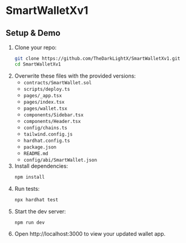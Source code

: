 # SmartWalletXv1

## Setup & Demo

1. Clone your repo:
   ```bash
   git clone https://github.com/TheDarkLightX/SmartWalletXv1.git
   cd SmartWalletXv1
   ```
2. Overwrite these files with the provided versions:
   - `contracts/SmartWallet.sol`
   - `scripts/deploy.ts`
   - `pages/_app.tsx`
   - `pages/index.tsx`
   - `pages/wallet.tsx`
   - `components/Sidebar.tsx`
   - `components/Header.tsx`
   - `config/chains.ts`
   - `tailwind.config.js`
   - `hardhat.config.ts`
   - `package.json`
   - `README.md`
   - `config/abi/SmartWallet.json`
3. Install dependencies:
   ```bash
   npm install
   ```
4. Run tests:
   ```bash
   npx hardhat test
   ```
5. Start the dev server:
   ```bash
   npm run dev
   ```
6. Open http://localhost:3000 to view your updated wallet app.
